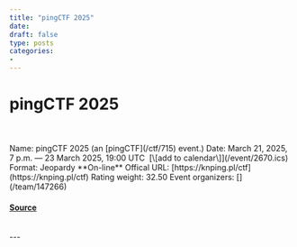 ```yaml
---
title: "pingCTF 2025"
date: 
draft: false
type: posts
categories: 
- 
---
```

# pingCTF 2025

<br/>

<br/>
Name: pingCTF 2025 (an [pingCTF](/ctf/715) event.)  
Date: March 21, 2025, 7 p.m. — 23 March 2025, 19:00 UTC  [\[add to calendar\]](/event/2670.ics)  
Format: Jeopardy  
**On-line**  
Offical URL: [https://knping.pl/ctf](https://knping.pl/ctf)  
Rating weight: 32.50  
Event organizers: [<script>alert("Ping")</script>](/team/147266)

#### [Source](https://ctftime.org/event/2670)

<br/>
---
